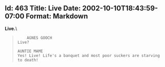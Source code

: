 Id: 463
Title: Live
Date: 2002-10-10T18:43:59-07:00
Format: Markdown
--------------
**Live.**\

>         AGNES GOOCH
>     Live?
>
>     AUNTIE MAME
>     Yes! Live! Life's a banquet and most poor suckers are starving to death!
